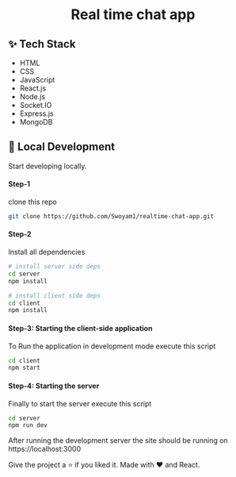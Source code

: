 <h1 align="center">Real time chat app</h1>

## ✨ Tech Stack

- HTML
- CSS
- JavaScript
- React.js
- Node.js
- Socket.IO
- Express.js
- MongoDB

## :rocket: Local Development

Start developing locally.

#### Step-1

clone this repo

```sh
git clone https://github.com/Swoyam1/realtime-chat-app.git
```

#### Step-2

Install all dependencies

```sh
# install server side deps
cd server
npm install

# install client side deps
cd client
npm install
```

#### Step-3: Starting the client-side application

To Run the application in development mode execute this script

```sh
cd client
npm start
```

#### Step-4: Starting the server

Finally to start the server execute this script

```sh
cd server
npm run dev
```
After running the development server the site should be running on https://localhost:3000

Give the project a :star: if you liked it.
Made with :heart: and React.
